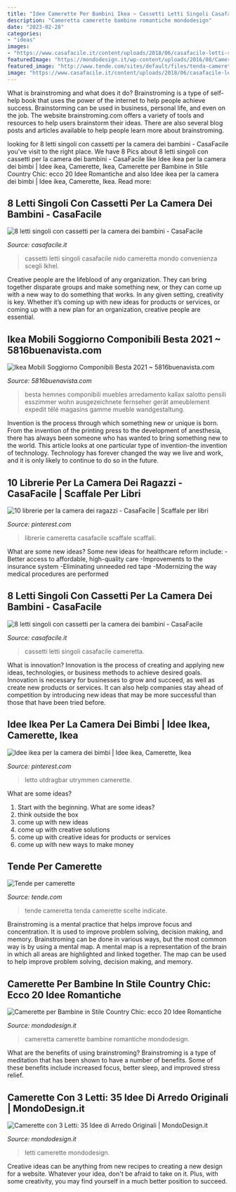 ```yaml
---
title: "Idee Camerette Per Bambini Ikea ~ Cassetti Letti Singoli Casafacile Cameretta"
description: "Cameretta camerette bambine romantiche mondodesign"
date: "2023-02-28"
categories:
- "ideas"
images:
- "https://www.casafacile.it/content/uploads/2018/06/casafacile-letti-singoli-cassetti-cinius.jpg"
featuredImage: "https://mondodesign.it/wp-content/uploads/2016/08/Camerette-Bambini-Tre-Letti-09.jpg"
featured_image: "http://www.tende.com/sites/default/files/tenda-cameretta.jpg"
image: "https://www.casafacile.it/content/uploads/2018/06/casafacile-letti-singoli-cassetti-cinius.jpg"
---
```



What is brainstroming and what does it do?
Brainstroming is a type of self-help book that uses the power of the internet to help people achieve success. Brainstorming can be used in business, personal life, and even on the job. The website brainstroming.com offers a variety of tools and resources to help users brainstorm their ideas. There are also several blog posts and articles available to help people learn more about brainstroming.

	

		
looking for 8 letti singoli con cassetti per la camera dei bambini - CasaFacile you've visit to the right place. We have 8 Pics about 8 letti singoli con cassetti per la camera dei bambini - CasaFacile like Idee ikea per la camera dei bimbi | Idee ikea, Camerette, Ikea, Camerette per Bambine in Stile Country Chic: ecco 20 Idee Romantiche and also Idee ikea per la camera dei bimbi | Idee ikea, Camerette, Ikea. Read more:
		
    
## 8 Letti Singoli Con Cassetti Per La Camera Dei Bambini - CasaFacile

<img loading=lazy src="https://www.casafacile.it/content/uploads/2018/06/casafacile-letti-singoli-cassetti-nidi-3.jpg" onerror="this.onerror=null;this.src='https://tse2.mm.bing.net/th?id=OIP.uB6gRATwVDJ8rrRbJPv59wHaEa&amp;pid=15.1';" alt="8 letti singoli con cassetti per la camera dei bambini - CasaFacile">

_Source: casafacile.it_

>cassetti letti singoli casafacile nido cameretta mondo convenienza scegli lkhel. 

	

Creative people are the lifeblood of any organization. They can bring together disparate groups and make something new, or they can come up with a new way to do something that works. In any given setting, creativity is key. Whether it’s coming up with new ideas for products or services, or coming up with a new plan for an organization, creative people are essential.

    
## Ikea Mobili Soggiorno Componibili Besta 2021 ~ 5816buenavista.com

<img loading=lazy src="https://i.pinimg.com/originals/64/01/be/6401be68daf9c35ffe26ef945e4dd4fc.jpg" onerror="this.onerror=null;this.src='https://tse1.mm.bing.net/th?id=OIP.xhJR5a8uZItF4RBm30ojCwHaJ4&amp;pid=15.1';" alt="Ikea Mobili Soggiorno Componibili Besta 2021 ~ 5816buenavista.com">

_Source: 5816buenavista.com_

>besta hemnes componibili muebles arredamento kallax salotto pensili esszimmer wohn ausgezeichnete fernseher gerät ameublement expedit télé magasins gamme mueble wandgestaltung. 

	

Invention is the process through which something new or unique is born. From the invention of the printing press to the development of anesthesia, there has always been someone who has wanted to bring something new to the world. This article looks at one particular type of invention-the invention of technology. Technology has forever changed the way we live and work, and it is only likely to continue to do so in the future.

    
## 10 Librerie Per La Camera Dei Ragazzi - CasaFacile | Scaffale Per Libri

<img loading=lazy src="https://i.pinimg.com/736x/57/4b/e9/574be9fa010c990d95cffe7d694700a6.jpg" onerror="this.onerror=null;this.src='https://tse2.mm.bing.net/th?id=OIP.Ie6144DgBoOcCyUWR4SlEQHaEa&amp;pid=15.1';" alt="10 librerie per la camera dei ragazzi - CasaFacile | Scaffale per libri">

_Source: pinterest.com_

>librerie cameretta casafacile scaffale scaffali. 

	

What are some new ideas?
Some new ideas for healthcare reform include: 
-Better access to affordable, high-quality care 
-Improvements to the insurance system 
-Eliminating unneeded red tape 
-Modernizing the way medical procedures are performed

    
## 8 Letti Singoli Con Cassetti Per La Camera Dei Bambini - CasaFacile

<img loading=lazy src="https://www.casafacile.it/content/uploads/2018/06/casafacile-letti-singoli-cassetti-cinius.jpg" onerror="this.onerror=null;this.src='https://tse4.mm.bing.net/th?id=OIP.ikK7L9Ig1K4_eFKQqFj_bgHaEa&amp;pid=15.1';" alt="8 letti singoli con cassetti per la camera dei bambini - CasaFacile">

_Source: casafacile.it_

>cassetti letti singoli casafacile cameretta. 

	

What is innovation?
Innovation is the process of creating and applying new ideas, technologies, or business methods to achieve desired goals. Innovation is necessary for businesses to grow and succeed, as well as create new products or services. It can also help companies stay ahead of competition by introducing new ideas that may be more successful than those that have been tried before.

    
## Idee Ikea Per La Camera Dei Bimbi | Idee Ikea, Camerette, Ikea

<img loading=lazy src="https://i.pinimg.com/736x/58/48/8d/58488d347e63ae6c2152f710828bd8d2--ikea-kids-bedroom-kid-bedrooms.jpg" onerror="this.onerror=null;this.src='https://tse1.mm.bing.net/th?id=OIP.YWbVMl995mJ3ge-N7nLU8QHaFh&amp;pid=15.1';" alt="Idee ikea per la camera dei bimbi | Idee ikea, Camerette, Ikea">

_Source: pinterest.com_

>letto utdragbar utrymmen camerette. 

	

What are some ideas?
1. Start with the beginning. What are some ideas? 
2. think outside the box 
3. come up with new ideas 
4. come up with creative solutions 
5. come up with creative ideas for products or services 
6. come up with new ways to make money 

    
## Tende Per Camerette

<img loading=lazy src="http://www.tende.com/sites/default/files/tenda-cameretta.jpg" onerror="this.onerror=null;this.src='https://tse2.mm.bing.net/th?id=OIP.4ijc3k9KWBy7SvV8TMD4-gHaFA&amp;pid=15.1';" alt="Tende per camerette">

_Source: tende.com_

>tende cameretta tenda camerette scelte indicate. 

	

Brainstroming is a mental practice that helps improve focus and concentration. It is used to improve problem solving, decision making, and memory. Brainstroming can be done in various ways, but the most common way is by using a mental map. A mental map is a representation of the brain in which all areas are highlighted and linked together. The map can be used to help improve problem solving, decision making, and memory.

    
## Camerette Per Bambine In Stile Country Chic: Ecco 20 Idee Romantiche

<img loading=lazy src="http://mondodesign.it/wp-content/uploads/2016/11/Cameretta-Country-Chic-Bambina-18.jpg" onerror="this.onerror=null;this.src='https://tse2.mm.bing.net/th?id=OIP.mYSy8dl-hW9ql03O61p2GgHaJo&amp;pid=15.1';" alt="Camerette per Bambine in Stile Country Chic: ecco 20 Idee Romantiche">

_Source: mondodesign.it_

>cameretta camerette bambine romantiche mondodesign. 

	

What are the benefits of using brainstroming?
Brainstroming is a type of meditation that has been shown to have a number of benefits. Some of these benefits include increased focus, better sleep, and improved stress relief.

    
## Camerette Con 3 Letti: 35 Idee Di Arredo Originali | MondoDesign.it

<img loading=lazy src="https://mondodesign.it/wp-content/uploads/2016/08/Camerette-Bambini-Tre-Letti-09.jpg" onerror="this.onerror=null;this.src='https://tse1.mm.bing.net/th?id=OIP.a3mPWdaCpssqq6aZDFJt7gHaE8&amp;pid=15.1';" alt="Camerette con 3 Letti: 35 Idee di Arredo Originali | MondoDesign.it">

_Source: mondodesign.it_

>letti camerette mondodesign. 

	

Creative ideas can be anything from new recipes to creating a new design for a website. Whatever your idea, don't be afraid to take on it. Plus, with some creativity, you may find yourself in a much better position to succeed.

